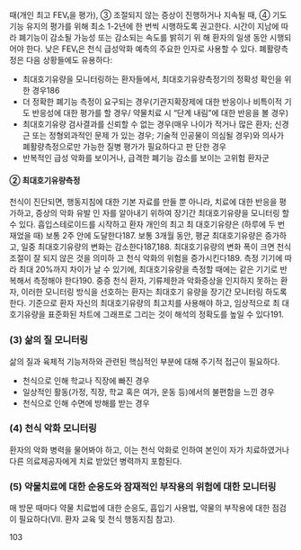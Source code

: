때(개인 최고 FEV₁을 평가), ③ 조절되지 않는 증상이 진행하거나 지속될 때, ④ 기도 기능 유지의 평가를 위해 최소 1-2년에 한 번씩 시행하도록 권고한다. 시간이 지남에 따라 폐기능이 감소될 가능성 또는 감소되는 속도를 밝히기 위 해 환자의 일생 동안 시행되어야 한다. 낮은 FEV₁은 천식 급성악화 예측의 주요한 인자로 사용할 수 있다.
폐활량측정은 다음 상황들에도 유용하다:
- 최대호기유량을 모니터링하는 환자들에서, 최대호기유량측정기의 정확성 확인을 위한 경우186
- 더 정확한 폐기능 측정이 요구되는 경우(기관지확장제에 대한 반응이나 비특이적 기도 반응성에 대한 평가를 할 경우/ 약물치료 시 “단계 내림”에 대한 반응을 볼 경우)
- 최대호기유량 검사결과를 신뢰할 수 없는 경우(매우 나이가 적거나 많은 환자; 신경근 또는 정형외과적인 문제 가 있는 경우; 기술적 인공물이 의심될 경우)와 의사가 폐활량측정으로만 가능한 질병 평가가 필요하다고 판 단한 경우
- 반복적인 급성 악화를 보이거나, 급격한 폐기능 감소를 보이는 고위험 환자군

#### ② 최대호기유량측정

천식이 진단되면, 행동지침에 대한 기본 자료를 만들 뿐 아니라, 치료에 대한 반응을 평가하고, 증상의 악화 유발 인 자를 알아내기 위하여 장기간 최대호기유량을 모니터링 할 수 있다. 흡입스테로이드를 시작하고 환자 개인의 최고 최 대호기유량은 (하루에 두 번 재었을 때) 보통 2주 안에 도달한다187. 보통 3개월 동안, 평균 최대호기유량은 증가하고, 일중 최대호기유량의 변화는 감소한다187,188. 최대호기유량의 변화 폭이 크면 천식 조절이 잘 되지 않은 것을 의미하 고 천식 악화의 위험을 증가시킨다189. 측정 기기에 따라 최대 20%까지 차이가 날 수 있기에, 최대호기유량을 측정할 때에는 같은 기기로 반복해서 측정해야 한다190.
중증 천식 환자, 기류제한과 악화증상을 인지하지 못하는 환자, 이러한 모니터링 방식을 선호하는 환자는 최대호기 유량을 장기간 모니터링 하도록 한다. 기준으로 환자 자신의 최대호기유량의 최고치를 사용해야 하고, 임상적으로 최 대호기유량을 표준화된 차트에 그래프로 그리는 것이 해석의 정확도를 높일 수 있다191.

### (3) 삶의 질 모니터링

삶의 질과 육체적 기능저하와 관련된 핵심적인 부분에 대해 주기적 접근이 필요하다.
- 천식으로 인해 학교나 직장에 빠진 경우
- 일상적인 활동(가정, 직장, 학교 혹은 여가, 운동 등)에서의 불편함을 느낀 경우
- 천식으로 인해 수면에 방해를 받는 경우

### (4) 천식 악화 모니터링

환자의 악화 병력을 물어봐야 하고, 이는 천식 악화로 인하여 본인이 자가 치료하였거나 다른 의료제공자에게 치료 받았던 병력까지 포함된다.

### (5) 약물치료에 대한 순응도와 잠재적인 부작용의 위험에 대한 모니터링

매 방문 때마다 약물 치료법에 대한 순응도, 흡입기 사용법, 약물의 부작용에 대한 점검이 필요하다(VII. 환자 교육 및 천식 행동지침 참고).

<PAGE>103